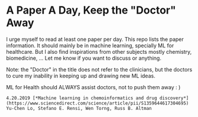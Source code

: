 # A Paper A Day, Keep the "Doctor" Away

I urge myself to read at least one paper per day. This repo lists the paper information. It should mainly be in machine learning, specially ML for healthcare. But I also find inspirations from other subjects mostly chemistry, biomedicine, ... Let me know if you want to discuss or anything.

Note: the "Doctor" in the title does not refer to the clinicians, but the doctors to cure my inability in keeping up and drawing new ML ideas. 

ML for Health should ALWAYS assist doctors, not to push them away : )

```
4.20.2019 [*Machine learning in chemoinformatics and drug discovery*](https://www.sciencedirect.com/science/article/pii/S1359644617304695) Yu-Chen Lo, Stefano E. Rensi, Wen Torng, Russ B. Altman

```